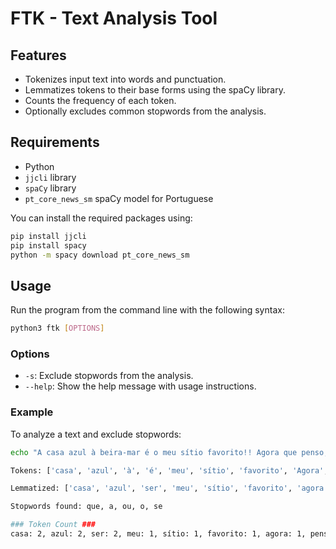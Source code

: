 # FTK - Text Analysis Tool

## Features

- Tokenizes input text into words and punctuation.
- Lemmatizes tokens to their base forms using the spaCy library.
- Counts the frequency of each token.
- Optionally excludes common stopwords from the analysis.

## Requirements

- Python
- `jjcli` library
- `spaCy` library
- `pt_core_news_sm` spaCy model for Portuguese

You can install the required packages using:

```bash
pip install jjcli
pip install spacy
python -m spacy download pt_core_news_sm
```

## Usage

Run the program from the command line with the following syntax:

```bash
python3 ftk [OPTIONS]
```

### Options

- `-s`: Exclude stopwords from the analysis.
- `--help`: Show the help message with usage instructions.

### Example

To analyze a text and exclude stopwords:

```bash
echo "A casa azul à beira-mar é o meu sítio favorito!! Agora que penso, não me recordo se a casa é azul ou vermelha..." | python3 ftk -s
```

```bash
Tokens: ['casa', 'azul', 'à', 'é', 'meu', 'sítio', 'favorito', 'Agora', 'penso', 'não', 'me', 'recordo', 'casa', 'é', 'azul', 'vermelha']

Lemmatized: ['casa', 'azul', 'ser', 'meu', 'sítio', 'favorito', 'agora', 'pensar', 'não', 'eu', 'recordar', 'casa', 'ser', 'azul', 'vermelho']

Stopwords found: que, a, ou, o, se
```

```bash
### Token Count ###
casa: 2, azul: 2, ser: 2, meu: 1, sítio: 1, favorito: 1, agora: 1, pensar: 1, não: 1, eu: 1, recordar: 1, vermelho: 1
```


